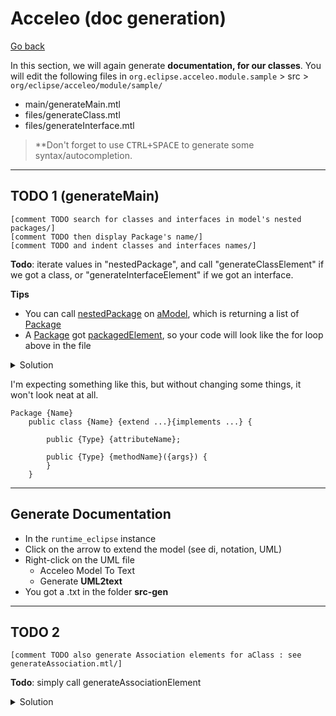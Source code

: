 # Acceleo (doc generation)

[Go back](../index.md#td8---code-generation)

In this section, we will again generate **documentation, for our classes**. You will edit the following files in `org.eclipse.acceleo.module.sample` > src > `org/eclipse/acceleo/module/sample/`

* main/generateMain.mtl
* files/generateClass.mtl
* files/generateInterface.mtl

> **Don't forget to use <kbd>CTRL+SPACE</kbd> to generate some syntax/autocompletion.

<hr class="sl">

## TODO 1 (generateMain)

```none
[comment TODO search for classes and interfaces in model's nested packages/]
[comment TODO then display Package's name/]
[comment TODO and indent classes and interfaces names/]
```

**Todo**: iterate values in "nestedPackage", and call "generateClassElement" if we got a class, or "generateInterfaceElement" if we got an interface.

**Tips**

* You can call [nestedPackage](https://download.eclipse.org/modeling/mdt/uml2/javadoc/2.1.1/org/eclipse/uml2/uml/Package.html#getNestedPackages()) on [aModel](https://download.eclipse.org/modeling/mdt/uml2/javadoc/2.1.1/org/eclipse/uml2/uml/Model.html), which is returning a list of [Package](https://download.eclipse.org/modeling/mdt/uml2/javadoc/2.1.1/org/eclipse/uml2/uml/Package.html)
* A [Package](https://download.eclipse.org/modeling/mdt/uml2/javadoc/2.1.1/org/eclipse/uml2/uml/Package.html) got [packagedElement](https://download.eclipse.org/modeling/mdt/uml2/javadoc/2.1.1/org/eclipse/uml2/uml/Package.html#getPackagedElements()), so your code will look like the for loop above in the file

<details class="details-e">
<summary>Solution</summary>

Don't forget to import

```
[import org::eclipse::acceleo::module::sample::files::generateInterface/]
```

Then the code is

```java
[comment DONE search for classes and interfaces in model's nested packages/]
[for (p : Package | aModel.nestedPackage->sortedBy(name))]
	[comment DONE then display Package's name/]
	Package [p.name/]
	[comment DONE and indent classes and interfaces names/]
	[for (c : Class | p.packagedElement->filter(Class)->sortedBy(name))]
		[generateClassElement(c)/]
	[/for]
	[for (i : Interface | p.packagedElement->filter(Interface)->sortedBy(name))]
		[generateInterfaceElement(i)/]
	[/for]
[/for]
```
</details>

I'm expecting something like this, but without changing some things, it won't look neat at all.

```none
Package {Name}
	public class {Name} {extend ...}{implements ...} {
		
		public {Type} {attributeName};
			
		public {Type} {methodName}({args}) {
		}			
	}
```

<hr class="sl">

## Generate Documentation

* In the `runtime_eclipse` instance
* Click on the arrow to extend the model (see di, notation, UML)
* Right-click on the UML file
    * Acceleo Model To Text
    * Generate **UML2text**
* You got a .txt in the folder **src-gen**

<hr class="sr">

## TODO 2

```
[comment TODO also generate Association elements for aClass : see generateAssociation.mtl/]
```

**Todo**: simply call generateAssociationElement

<details class="details-e">
<summary>Solution</summary>

Don't forget to import

```
[import org::eclipse::acceleo::module::sample::files::generateInterface/]
```

Then the code is

```java
[comment DONE also generate Association elements for aClass : see generateAssociation.mtl/]
[generateAssociationElement(aClass)/]
```
</details>